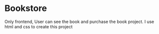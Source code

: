 # Bookstore
Only frontend, User can see the book and purchase the book project.
I use html and css to create this project
